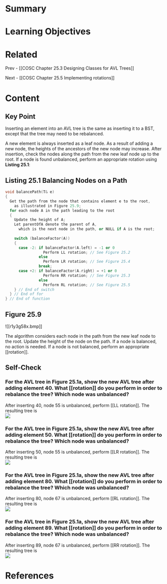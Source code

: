 # Summary

# Learning Objectives

# Related
Prev - [[COSC Chapter 25.3 Designing Classes for AVL Trees]]

Next - [[COSC Chapter 25.5 Implementing rotations]]
# Content
## Key Point
Inserting an element into an AVL tree is the same as inserting it to a BST, except that the tree may need to be rebalanced.

​​​​​A new element is always inserted as a leaf node. As a result of adding a new node, the heights of the ancestors of the new node may increase. After insertion, check the nodes along the path from the new leaf node up to the root. If a node is found unbalanced, perform an appropriate rotation using **Listing ​25.1**​:​

## **Listing 25.1 Balancing Nodes on a Path**
```cpp
void balancePath(T& e) 
{ 
  Get the path from the node that contains element e to the root, 
    as illustrated in Figure 25.9; 
  for each node A in the path leading to the root 
  { 
    Update the height of A; 
    Let parentOfA denote the parent of A, 
      which is the next node in the path, or NULL if A is the root; 
 
    switch (balanceFactor(A)) 
    { 
      case -2: if balanceFactor(A.left) = -1 or 0 
                 Perform LL rotation; // See Figure 25.2 
               else 
                 Perform LR rotation; // See Figure 25.4 
               break; 
      case +2: if balanceFactor(A.right) = +1 or 0 
                 Perform RR rotation; // See Figure 25.3 
               else 
                 Perform RL rotation; // See Figure 25.5 
    } // End of switch 
  } // End of for 
} // End of function 
```

## Figure 25.9
![[r1y3g58x.bmp]]

The algorithm considers each node in the path from the new leaf node to the root. Update the height of the node on the path. If a node is balanced, no action is needed. If a node is not balanced, perform an appropriate [[rotation]].

## Self-Check
### For the AVL tree in Figure 25.1a, show the new AVL tree after adding element 40. What [[rotation]] do you perform in order to rebalance the tree? Which node was unbalanced?
After inserting 40, node 55 is unbalanced, perform [[LL rotation]]. The resulting tree is  
![](https://liangcpp.pearsoncmg.com/checkpoint5e/IMAGE26_7.png)
### For the AVL tree in Figure 25.1a, show the new AVL tree after adding element 50. What [[rotation]] do you perform in order to rebalance the tree? Which node was unbalanced?
After inserting 50, node 55 is unbalanced, perform [[LR rotation]]. The resulting tree is  
![](https://liangcpp.pearsoncmg.com/checkpoint5e/IMAGE26_8.png)
### For the AVL tree in Figure 25.1a, show the new AVL tree after adding element 80. What [[rotation]] do you perform in order to rebalance the tree? Which node was unbalanced?
After inserting 80, node 67 is unbalanced, perform [[RL rotation]]. The resulting tree is  
![](https://liangcpp.pearsoncmg.com/checkpoint5e/IMAGE26_9.png)
### For the AVL tree in Figure 25.1a, show the new AVL tree after adding element 89. What [[rotation]] do you perform in order to rebalance the tree? Which node was unbalanced?
After inserting 89, node 67 is unbalanced, perform [[RR rotation]]. The resulting tree is  
![](https://liangcpp.pearsoncmg.com/checkpoint5e/IMAGE26_10.png)
# References
